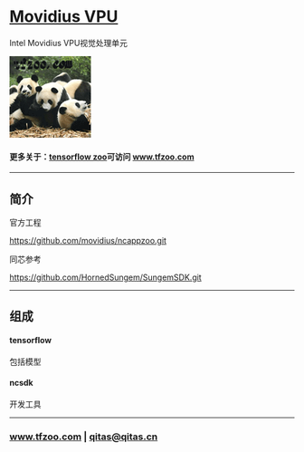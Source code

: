 ﻿# [Movidius VPU](https://github.com/tfzoo/Movidius)
 
Intel Movidius VPU视觉处理单元

[![sites](tfzoo/tfzoo.png)](http://www.mcuyun.com)


#### 更多关于：[tensorflow zoo](https://github.com/tensorflow/tensorflow.git)可访问 www.tfzoo.com

---

## 简介



官方工程

https://github.com/movidius/ncappzoo.git

同芯参考

https://github.com/HornedSungem/SungemSDK.git


---

## 组成


#### tensorflow

包括模型 

#### ncsdk

开发工具

---

###  www.tfzoo.com  |   qitas@qitas.cn
